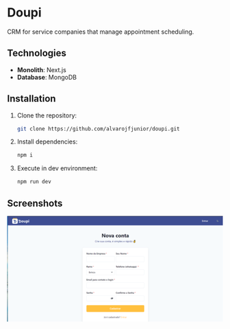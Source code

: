 # Doupi

CRM for service companies that manage appointment scheduling.

## Technologies

- **Monolith**: Next.js
- **Database**: MongoDB

## Installation

1. Clone the repository:

   ```bash
   git clone https://github.com/alvarojfjunior/doupi.git

   ```

2. Install dependencies:

   ```bash
   npm i

   ```

3. Execute in dev environment:
   ```bash
   npm run dev
   ```

## Screenshots

<img src="images/2.png" />

<!-- ![Screenshot2](images/2.png)
![Screenshot3](images/3.png)
![Screenshot4](images/4.png)
![Screenshot5](images/5.png)
![Screenshot6](images/6.png)
![Screenshot7](images/7.png)
![Screenshot8](images/8.png)
![Screenshot9](images/9.png)
![Screenshot10](images/10.png)
![Screenshot11](images/11.png)
![Screenshot12](images/12.png)
![Screenshot13](images/13.png)
![Screenshot14](images/14.png) -->
